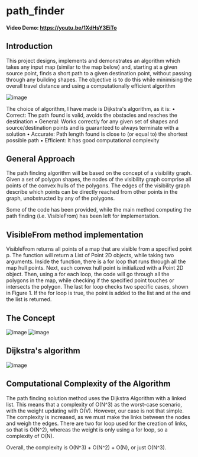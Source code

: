 # path_finder

#### Video Demo: https://youtu.be/1XdHsY3EiTo

## Introduction
This project designs, implements and demonstrates an algorithm which takes any input map 
(similar to the map below) and, starting at a given source point, finds a short path to a given
destination point, without passing through any building shapes. The objective is to do this while 
minimising the overall travel distance and using a computationally efficient algorithm

![image](https://github.com/Tollymon13/path_finder/assets/159135691/baa419ea-c62b-4a52-86ad-f456ded83e48)

The choice of algorithm, I have made is Dijkstra's algorithm, as it is:
• Correct: The path found is valid, avoids the obstacles and reaches the destination
• General: Works correctly for any given set of shapes and
source/destination points and is guaranteed to always terminate with a solution
• Accurate: Path length found is close to (or equal to) the shortest possible path
• Efficient: It has good computational complexity

## General Approach
The path finding algorithm will be based on the concept of a visibility graph. Given a set of polygon 
shapes, the nodes of the visibility graph comprise all points of the convex hulls of the polygons. The 
edges of the visibility graph describe which points can be directly reached from other points in the 
graph, unobstructed by any of the polygons.

Some of the code has been provided, while the main method computing the path finding (i.e. VisibleFrom) has been left for implementation.

## VisibleFrom method implementation

VisibleFrom returns all points of a map that are visible from a specified point p. The function will return a
List of Point 2D objects, while taking two arguments. Inside the function, there is a for loop that runs
through all the map hull points. Next, each convex hull point is initialized with a Point 2D object. Then,
using a for each loop, the code will go through all the polygons in the map, while checking if the specified
point touches or intersects the polygon. The last for loop checks two specific cases, shown in Figure 1. If the
for loop is true, the point is added to the list and at the end the list is returned.
## The Concept

![image](https://github.com/Tollymon13/path_finder/assets/159135691/49ef4039-6321-4b29-ab91-33ca0f51e58c)
![image](https://github.com/Tollymon13/path_finder/assets/159135691/a221eee9-9777-4d34-a6b9-640f01d3c381)

## Dijkstra's algorithm
![image](https://github.com/Tollymon13/path_finder/assets/159135691/3f15e5ae-1e05-4ebe-8f8c-bd487c02e9d3)

## Computational Complexity of the Algorithm

The path finding solution method uses the Dijkstra Algorithm with a linked list. This means that a
complexity of O(N^3) as the worst-case scenario, with the weight updating with O(V). However, our case is
not that simple. The complexity is increased, as we must make the links between the nodes and weigh the
edges. There are two for loop used for the creation of links, so that is O(N^2), whereas the weight is only
using a for loop, so a complexity of O(N).

Overall, the complexity is O(N^3) + O(N^2) + O(N), or just O(N^3).
